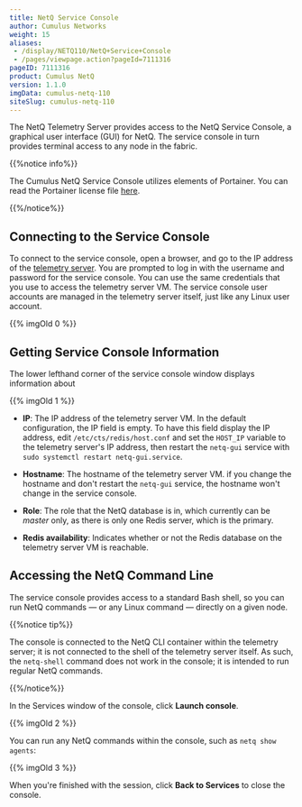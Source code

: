 ```yaml
---
title: NetQ Service Console
author: Cumulus Networks
weight: 15
aliases:
 - /display/NETQ110/NetQ+Service+Console
 - /pages/viewpage.action?pageId=7111316
pageID: 7111316
product: Cumulus NetQ
version: 1.1.0
imgData: cumulus-netq-110
siteSlug: cumulus-netq-110
---
```

The NetQ Telemetry Server provides access to the NetQ Service Console, a
graphical user interface (GUI) for NetQ. The service console in turn
provides terminal access to any node in the fabric.

{{%notice info%}}

The Cumulus NetQ Service Console utilizes elements of Portainer. You can
read the Portainer license file
[here](https://github.com/portainer/portainer/blob/develop/LICENSE).

{{%/notice%}}

## Connecting to the Service Console</span>

To connect to the service console, open a browser, and go to the IP
address of the [telemetry
server](/version/cumulus-netq-110/Getting-Started-with-NetQ/). You are
prompted to log in with the username and password for the service
console. You can use the same credentials that you use to access the
telemetry server VM. The service console user accounts are managed in
the telemetry server itself, just like any Linux user account.

{{% imgOld 0 %}}

## Getting Service Console Information</span>

The lower lefthand corner of the service console window displays
information about

{{% imgOld 1 %}}

  - **IP**: The IP address of the telemetry server VM. In the default
    configuration, the IP field is empty. To have this field display the
    IP address, edit `/etc/cts/redis/host.conf` and set the `HOST_IP`
    variable to the telemetry server's IP address, then restart the
    `netq-gui` service with `sudo systemctl restart netq-gui.service`.

  - **Hostname**: The hostname of the telemetry server VM. if you change
    the hostname and don't restart the `netq-gui` service, the hostname
    won't change in the service console.

  - **Role**: The role that the NetQ database is in, which currently can
    be *master* only, as there is only one Redis server, which is the
    primary.

  - **Redis availability**: Indicates whether or not the Redis database
    on the telemetry server VM is reachable.

## Accessing the NetQ Command Line</span>

The service console provides access to a standard Bash shell, so you can
run NetQ commands — or any Linux command — directly on a given node.

{{%notice tip%}}

The console is connected to the NetQ CLI container within the telemetry
server; it is not connected to the shell of the telemetry server itself.
As such, the `netq-shell` command does not work in the console; it is
intended to run regular NetQ commands.

{{%/notice%}}

In the Services window of the console, click **Launch console**.

{{% imgOld 2 %}}

You can run any NetQ commands within the console, such as `netq show
agents`:

{{% imgOld 3 %}}

When you're finished with the session, click **Back to Services** to
close the console.

<article id="html-search-results" class="ht-content" style="display: none;">

</article>

<footer id="ht-footer">

</footer>
